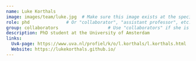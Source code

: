 ```yaml
---
name: Luke Korthals
image: images/team/luke.jpg  # Make sure this image exists at the specified path
role: phd              # Or "collaborator", "assistant professor", etc.
group: collaborators                   # Use "collaborators" if she is a collaborator
description: PhD student at the University of Amsterdam
links:
  UvA-page: https://www.uva.nl/profiel/k/o/l.korthals/l.korthals.html
  Website: https://lukekorthals.github.io/
---
```

